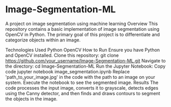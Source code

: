 # Image-Segmentation-ML
A project on image segmentation using machine learning
Overview
This repository contains a basic implementation of image segmentation using OpenCV in Python. The primary goal of this project is to differentiate and categorize objects within an image.

Technologies Used
Python
OpenCV
How to Run
Ensure you have Python and OpenCV installed.
Clone this repository:
git clone https://github.com/your_username/Image-Segmentation-ML.git
Navigate to the directory:
cd Image-Segmentation-ML
Run the Jupyter Notebook:
Copy code
jupyter notebook image_segmentation.ipynb
Replace 'path_to_your_image.jpg' in the code with the path to an image on your system.
Execute the notebook to see the segmented image.
Results
The code processes the input image, converts it to grayscale, detects edges using the Canny detector, and then finds and draws contours to segment the objects in the image.



